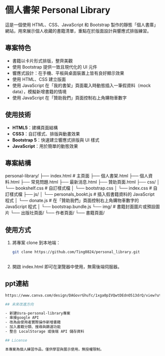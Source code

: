 #  個人書架 Personal Library

這是一個使用 HTML、CSS、JavaScript 和 Bootstrap 製作的靜態「個人書庫」網站，用來展示個人收藏的書籍清單，重點在於版面設計與響應式排版練習。

##  專案特色

- 書籍以卡片形式排版，整齊美觀
- 使用 Bootstrap 提供一致且現代化的 UI 元件
- 響應式設計：在手機、平板與桌面裝置上皆有良好顯示效果
- 使用 HTML、CSS 建立版面
- 使用 JavaScript 在「我的書架」頁面載入時動態插入一筆假資料（mock data），模擬新增書籍的情境
- 使用 JavaScript 在「贊助我們」頁面控制右上角購物車數字

##  使用技術

- **HTML5**：建構頁面結構
- **CSS3**：自訂樣式、排版與動畫效果
- **Bootstrap 5**：快速建立響應式排版與 UI 樣式
- **JavaScript**：用於簡單的動態效果

## 專案結構
personal-library/
├── index.html # 主頁面
├── 個人書架.html 
├── 個人資料.html 
├── 常見問題.html 
├── 最新消息.html 
├── 贊助頁面.html 
├── css/
│ └── bookshelf.css # 自訂樣式檔
│ └── bootstrap.css 
│ └── index.css # 自訂樣式檔
├── js/
│ └── personals_bookt.js # 插入假書籍資料的 JavaScript 程式
│ └──  donate.js # 在「贊助我們」頁面控制右上角購物車數字的 JavaScript 程式
│ └──  bootstrap.bundle.js 
└── img/ # 書籍封面圖片或預設圖片
└── 出版社頁面/ 
└── 作者頁面/ 
└── 書籍頁面/

## 使用方式

1. 將專案 clone 到本地端：
   ```bash
   git clone https://github.com/Ting0824/personal_library.git
  
2. 開啟 index.html 即可在瀏覽器中使用，無需後端伺服器。


## ppt連結

```bash
https://www.canva.com/design/DAGovrGhuTc/1xga0pIVQwtDEdnO513drQ/view?utm_content=DAGovrGhuTc&utm_campaign=designshare&utm_medium=link2&utm_source=uniquelinks&utlId=hc20af70ca5

## 未來改進方向

- 新建Usra-personal-library專案
- 串接google API
- 改為由使用者實際操作新增書籍
- 加入書籍分類、搜尋與篩選功能
- 整合 LocalStorage 或後端 API 儲存資料

## License

本專案為個人練習作品，僅供學習與展示使用，無授權限制。

